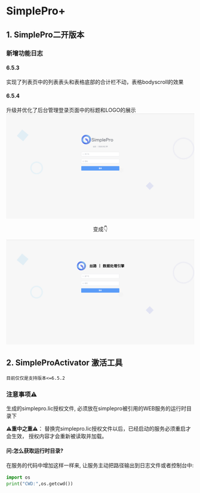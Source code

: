 # SimplePro+

## 1. SimplePro二开版本

### 新增功能日志
#### 6.5.3
实现了列表页中的列表表头和表格底部的合计栏不动，表格bodyscroll的效果
#### 6.5.4
升级并优化了后台管理登录页面中的标题和LOGO的展示
![](assets/截屏2023-10-07%2005.15.43.png)

<center></center>
<center>变成👇</center>


![](assets/截屏2023-10-07%2005.04.21.png)
## 2. SimpleProActivator 激活工具

`目前仅仅是支持版本<=6.5.2`

### 注意事项⚠️

生成的simplepro.lic授权文件, 必须放在simplepro被引用的WEB服务的运行时目录下

**⚠️重中之重⚠️**： 替换完simplepro.lic授权文件以后，已经启动的服务必须重启才会生效， 授权内容才会重新被读取并加载。

#### 问:怎么获取运行时目录?

在服务的代码中增加这样一样来, 让服务主动把路径输出到日志文件或者控制台中:

```python
import os
print("CWD:",os.getcwd())
```
